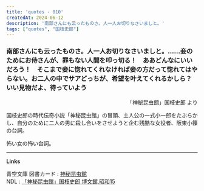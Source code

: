 ```yaml
---
title: 'quotes - 010'
createdAt: 2024-06-12
description: '南部さんにも云ったものさ。人一人お切りなさいましと。'
tags: ["quotes", "国枝史郎"]
---
```


### 南部さんにも云ったものさ。人一人お切りなさいましと。……妾のためにお侍さんが、罪もない人間を叩っ切る！　ああどんなにいいだろう！　そこまで妾に惚れてくれなければ妾の方だって惚れてはやらない。お二人の中でサアどっちが、希望を叶えてくれるかしら？　いい見物だよ、待っていよう

<p style="text-align:right;">「神秘昆虫館」国枝史郎 より</p>

国枝史郎の時代伝奇小説「神秘昆虫館」の冒頭、主人公の一式小一郎をたぶらかし、自分のために二人の男に殺し合いをさせようと企む残酷な女役者、阪東小篠の台詞。

怖い女の怖い台詞。

---
**Links**

青空文庫 図書カード : [神秘昆虫館](https://www.aozora.gr.jp/cards/000255/card3042.html)  
NDL : [「神秘昆虫館」国枝史郎 博文館,昭和15](https://dl.ndl.go.jp/pid/1121658)
